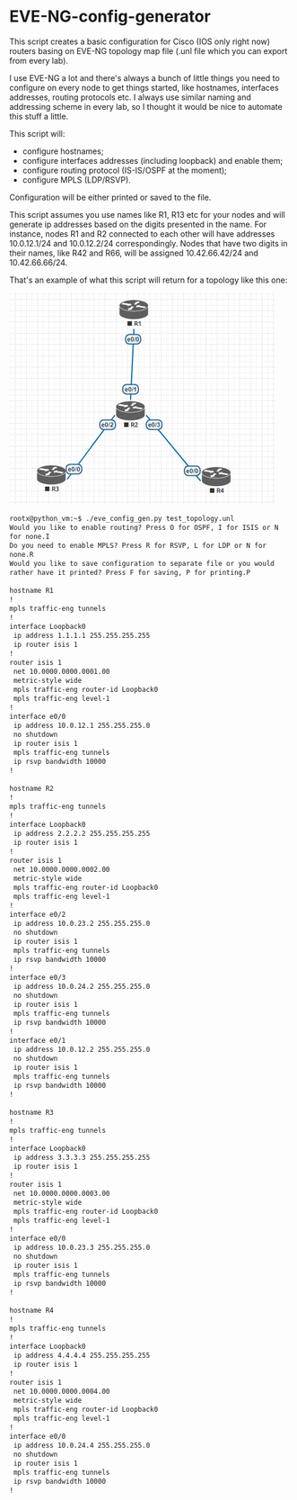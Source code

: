 # EVE-NG-config-generator

This script creates a basic configuration for Cisco (IOS only right now) routers basing on EVE-NG topology map file (.unl file which you can export from every lab).

I use EVE-NG a lot and there's always a bunch of little things you need to configure on every node to get things started, like hostnames, interfaces addresses, routing protocols etc.
I always use similar naming and addressing scheme in every lab, so I thought it would be nice to automate this stuff a little.

This script will:
- configure hostnames;
- configure interfaces addresses (including loopback) and enable them;
- configure routing protocol (IS-IS/OSPF at the moment);
- configure MPLS (LDP/RSVP).

Configuration will be either printed or saved to the file.

This script assumes you use names like R1, R13 etc for your nodes and will generate ip addresses based on the digits presented in the name. For instance, nodes R1 and R2 connected to each other will have addresses 10.0.12.1/24 and 10.0.12.2/24 correspondingly.
Nodes that have two digits in their names, like R42 and R66, will be assigned 10.42.66.42/24 and 10.42.66.66/24.

That's an example of what this script will return for a topology like this one:

![alt text](https://raw.githubusercontent.com/grindelwaldus/EVE-NG-config-generator/master/topo_pic.jpg)

```
rootx@python_vm:~$ ./eve_config_gen.py test_topology.unl 
Would you like to enable routing? Press O for OSPF, I for ISIS or N for none.I
Do you need to enable MPLS? Press R for RSVP, L for LDP or N for none.R
Would you like to save configuration to separate file or you would rather have it printed? Press F for saving, P for printing.P

hostname R1
!
mpls traffic-eng tunnels
!
interface Loopback0
 ip address 1.1.1.1 255.255.255.255
 ip router isis 1
!
router isis 1
 net 10.0000.0000.0001.00
 metric-style wide
 mpls traffic-eng router-id Loopback0
 mpls traffic-eng level-1
!
interface e0/0
 ip address 10.0.12.1 255.255.255.0
 no shutdown
 ip router isis 1
 mpls traffic-eng tunnels
 ip rsvp bandwidth 10000
!

hostname R2
!
mpls traffic-eng tunnels
!
interface Loopback0
 ip address 2.2.2.2 255.255.255.255
 ip router isis 1
!
router isis 1
 net 10.0000.0000.0002.00
 metric-style wide
 mpls traffic-eng router-id Loopback0
 mpls traffic-eng level-1
!
interface e0/2
 ip address 10.0.23.2 255.255.255.0
 no shutdown
 ip router isis 1
 mpls traffic-eng tunnels
 ip rsvp bandwidth 10000
!
interface e0/3
 ip address 10.0.24.2 255.255.255.0
 no shutdown
 ip router isis 1
 mpls traffic-eng tunnels
 ip rsvp bandwidth 10000
!
interface e0/1
 ip address 10.0.12.2 255.255.255.0
 no shutdown
 ip router isis 1
 mpls traffic-eng tunnels
 ip rsvp bandwidth 10000
!

hostname R3
!
mpls traffic-eng tunnels
!
interface Loopback0
 ip address 3.3.3.3 255.255.255.255
 ip router isis 1
!
router isis 1
 net 10.0000.0000.0003.00
 metric-style wide
 mpls traffic-eng router-id Loopback0
 mpls traffic-eng level-1
!
interface e0/0
 ip address 10.0.23.3 255.255.255.0
 no shutdown
 ip router isis 1
 mpls traffic-eng tunnels
 ip rsvp bandwidth 10000
!

hostname R4
!
mpls traffic-eng tunnels
!
interface Loopback0
 ip address 4.4.4.4 255.255.255.255
 ip router isis 1
!
router isis 1
 net 10.0000.0000.0004.00
 metric-style wide
 mpls traffic-eng router-id Loopback0
 mpls traffic-eng level-1
!
interface e0/0
 ip address 10.0.24.4 255.255.255.0
 no shutdown
 ip router isis 1
 mpls traffic-eng tunnels
 ip rsvp bandwidth 10000
!
```
